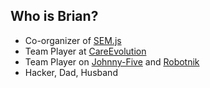 ##  Who is Brian?

- Co-organizer of [SEM.js](http://semjs.org)
- Team Player at [CareEvolution](http://letsfixhealthcare.com)
- Team Player on [Johnny-Five](http://github.com/rwaldron/johnny-five) and [Robotnik](https://github.com/makenai/robotnik)
- Hacker, Dad, Husband
